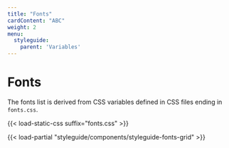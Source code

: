 ```yaml
---
title: "Fonts"
cardContent: "ABC"
weight: 2
menu: 
  styleguide:
    parent: 'Variables'
---
```


# Fonts

The fonts list is derived from CSS variables defined in CSS files ending in `fonts.css`.

{{< load-static-css suffix="fonts.css" >}}

{{< load-partial "styleguide/components/styleguide-fonts-grid" >}}